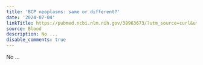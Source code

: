 ```yaml
---
title: 'BCP neoplasms: same or different?'
date: '2024-07-04'
linkTitle: https://pubmed.ncbi.nlm.nih.gov/38963673/?utm_source=curl&utm_medium=rss&utm_campaign=journals&utm_content=7603509&fc=None&ff=20240705181508&v=2.18.0.post9+e462414
source: Blood
description: No ...
disable_comments: true
---
```

No ...